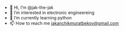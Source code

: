 - 👋 Hi, I’m @jak-the-jak
- 👀 I’m interested in electronic engineereing 
- 🌱 I’m currently learning python 
- 📫 How to reach me jakanchikmuratbekov@gmail.com
